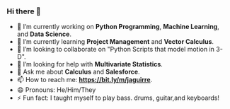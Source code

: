 ### Hi there 👋
- 🔭 I’m currently working on **Python Programming**, **Machine Learning**, and **Data Science**.
- 🌱 I’m currently learning **Project Management** and **Vector Calculus**. 
- 👯 I’m looking to collaborate on "Python Scripts that model motion in 3-D".
- 🤔 I’m looking for help with **Multivariate Statistics**.
- 💬 Ask me about **Calculus** and **Salesforce**.
- 📫 How to reach me: **https://bit.ly/m/jaguirre**.
- 😄 Pronouns: He/Him/They
- ⚡ Fun fact: I taught myself to play bass. drums, guitar,and keyboards!
